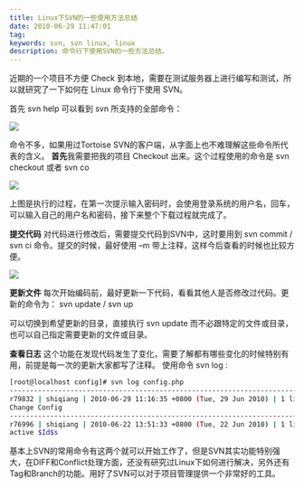 ```yaml
---
title: Linux下SVN的一些使用方法总结
date: 2010-06-29 11:47:01
tag: 
keywords: svn, svn linux, linux
description: 命令行下使用SVN的一些方法总结。
---
```


近期的一个项目不方便 Check 到本地，需要在测试服务器上进行编写和测试，所以就研究了一下如何在 Linux 命令行下使用 SVN。

首先 svn help 可以看到 svn 所支持的全部命令：

![](/20100629-svn-tips/image_thumb.png)

命令不多，如果用过Tortoise SVN的客户端，从字面上也不难理解这些命令所代表的含义。
**首先**我需要把我的项目 Checkout 出来。这个过程使用的命令是 svn checkout 或者 svn co

![](/20100629-svn-tips/image_thumb_1.png)

上图是执行的过程，在第一次提示输入密码时，会使用登录系统的用户名，回车，可以输入自己的用户名和密码，接下来整个下载过程就完成了。

**提交代码**
对代码进行修改后，需要提交代码到SVN中，这时要用到 svn commit / svn ci 命令。提交的时候，最好使用 –m 带上注释，这样今后查看的时候也比较方便。

![](/20100629-svn-tips/image_thumb_3.png)

**更新文件**
每次开始编码前，最好更新一下代码，看看其他人是否修改过代码。更新的命令为： svn update / svn up

可以切换到希望更新的目录，直接执行 svn update 而不必跟特定的文件或目录，也可以自己指定需要更新的文件或目录。

**查看日志**
这个功能在发现代码发生了变化，需要了解都有哪些变化的时候特别有用，前提是每一次的更新大家都写了注释。
使用命令 svn log :

```sh
[root@localhost config]# svn log config.php
------------------------------------------------------------------------
r79832 | shiqiang | 2010-06-29 11:16:35 +0800 (Tue, 29 Jun 2010) | 1 line
Change Config
------------------------------------------------------------------------
r76996 | shiqiang | 2010-06-22 13:51:33 +0800 (Tue, 22 Jun 2010) | 1 line
active $Id$s
```

基本上SVN的常用命令有这两个就可以开始工作了，但是SVN其实功能特别强大，在DIFF和Conflict处理方面，还没有研究过Linux下如何进行解决，另外还有Tag和Branch的功能。用好了SVN可以对于项目管理提供一个非常好的工具。









